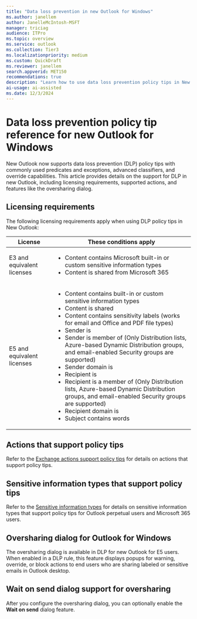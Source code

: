 ```yaml
---  
title: "Data loss prevention in new Outlook for Windows"   
ms.author: janellem  
author: JanelleMcIntosh-MSFT
manager: triciag
audience: ITPro
ms.topic: overview
ms.service: outlook  
ms.collection: Tier3
ms.localizationpriority: medium 
ms.custom: QuickDraft  
ms.reviewer: janellem  
search.appverid: MET150 
recommendations: true
description: "Learn how to use data loss prevention policy tips in New Outlook for Windows to help manage sensitive information and compliance."
ai-usage: ai-assisted  
ms.date: 12/3/2024 
---  
```


# Data loss prevention policy tip reference for new Outlook for Windows

New Outlook now supports data loss prevention (DLP) policy tips with commonly used predicates and exceptions, advanced classifiers, and override capabilities. This article provides details on the support for DLP in new Outlook, including licensing requirements, supported actions, and features like the oversharing dialog.

## Licensing requirements

The following licensing requirements apply when using DLP policy tips in New Outlook:

|License  |These conditions apply  |
|---------|---------|
|E3 and equivalent licenses    |<ul><li>Content contains Microsoft built-in or custom sensitive information types</li><li>Content is shared from Microsoft 365</li>      |
|E5 and equivalent licenses     |<ul><li>Content contains built-in or custom sensitive information types</li><li>Content is shared</li><li>Content contains sensitivity labels (works for email and Office and PDF file types)</li><li>Sender is</li><li>Sender is member of (Only Distribution lists, Azure-based Dynamic Distribution groups, and email-enabled Security groups are supported)</li><li>Sender domain is</li><li>Recipient is</li><li>Recipient is a member of (Only Distribution lists, Azure-based Dynamic Distribution groups, and email-enabled Security groups are supported)</li><li>Recipient domain is</li><li>Subject contains words</li>       |

## Actions that support policy tips

Refer to the [Exchange actions support policy tips](/purview/dlp-ol365-win32-policy-tips#actions-that-support-policy-tips) for details on actions that support policy tips.

## Sensitive information types that support policy tips

Refer to the [Sensitive information types](/purview/dlp-ol365-win32-policy-tips#sensitive-information-types-that-support-policy-tips-for-outlook-perpetual-users) for details on sensitive information types that support policy tips for Outlook perpetual users and Microsoft 365 users.

## Oversharing dialog for Outlook for Windows

The oversharing dialog is available in DLP for new Outlook for E5 users. When enabled in a DLP rule, this feature displays popups for warning, override, or block actions to end users who are sharing labeled or sensitive emails in Outlook desktop.

## Wait on send dialog support for oversharing

After you configure the oversharing dialog, you can optionally enable the **Wait on send** dialog feature.